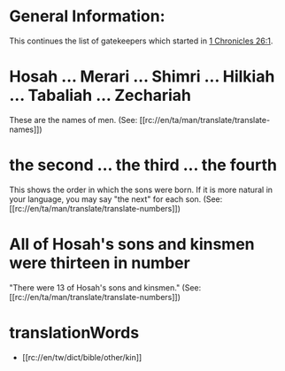 # General Information:

This continues the list of gatekeepers which started in [1 Chronicles 26:1](./01.md).

# Hosah ... Merari ... Shimri ... Hilkiah ... Tabaliah ... Zechariah

These are the names of men. (See: [[rc://en/ta/man/translate/translate-names]])

# the second ... the third ... the fourth

This shows the order in which the sons were born. If it is more natural in your language, you may say "the next" for each son. (See: [[rc://en/ta/man/translate/translate-numbers]])

# All of Hosah's sons and kinsmen were thirteen in number

"There were 13 of Hosah's sons and kinsmen." (See: [[rc://en/ta/man/translate/translate-numbers]])

# translationWords

* [[rc://en/tw/dict/bible/other/kin]]